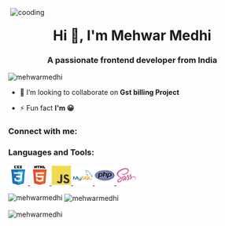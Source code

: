  
 <img align="right" alt="cooding" width="500" src="![Uploading 140866485-8fb1c876-9a8f-4d6a-98dc-08c4981eaf70.gif…]()">
 <h1 align="center">Hi 👋, I'm Mehwar Medhi</h1>
<h3 align="center">A passionate frontend developer from India</h3>

<p align="left"> <img src="https://komarev.com/ghpvc/?username=mehwarmedhi&label=Profile%20views&color=0e75b6&style=flat" alt="mehwarmedhi" /> </p>

- 👯 I’m looking to collaborate on **Gst billing Project**

- ⚡ Fun fact **I'm 😀**

<h3 align="left">Connect with me:</h3>
<p align="left">
</p>

<h3 align="left">Languages and Tools:</h3>
<p align="left"> <a href="https://www.w3schools.com/css/" target="_blank" rel="noreferrer"> <img src="https://raw.githubusercontent.com/devicons/devicon/master/icons/css3/css3-original-wordmark.svg" alt="css3" width="40" height="40"/> </a> <a href="https://www.w3.org/html/" target="_blank" rel="noreferrer"> <img src="https://raw.githubusercontent.com/devicons/devicon/master/icons/html5/html5-original-wordmark.svg" alt="html5" width="40" height="40"/> </a> <a href="https://developer.mozilla.org/en-US/docs/Web/JavaScript" target="_blank" rel="noreferrer"> <img src="https://raw.githubusercontent.com/devicons/devicon/master/icons/javascript/javascript-original.svg" alt="javascript" width="40" height="40"/> </a> <a href="https://www.mysql.com/" target="_blank" rel="noreferrer"> <img src="https://raw.githubusercontent.com/devicons/devicon/master/icons/mysql/mysql-original-wordmark.svg" alt="mysql" width="40" height="40"/> </a> <a href="https://www.php.net" target="_blank" rel="noreferrer"> <img src="https://raw.githubusercontent.com/devicons/devicon/master/icons/php/php-original.svg" alt="php" width="40" height="40"/> </a> <a href="https://sass-lang.com" target="_blank" rel="noreferrer"> <img src="https://raw.githubusercontent.com/devicons/devicon/master/icons/sass/sass-original.svg" alt="sass" width="40" height="40"/> </a> </p>

<p><img align="left" src="https://github-readme-stats.vercel.app/api/top-langs?username=mehwarmedhi&show_icons=true&locale=en&layout=compact" alt="mehwarmedhi" /></p>

<p>&nbsp;<img align="center" src="https://github-readme-stats.vercel.app/api?username=mehwarmedhi&show_icons=true&locale=en" alt="mehwarmedhi" /></p>

<p><img align="center" src="https://github-readme-streak-stats.herokuapp.com/?user=mehwarmedhi&" alt="mehwarmedhi" /></p>
